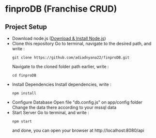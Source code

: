 # finproDB (Franchise CRUD)

## Project Setup
- Download node.js ([Download & Install Node.js](https://nodejs.org/en/))
- Clone this repository
    Go to terminal, navigate to the desired path, and write :
    ```
    git clone https://github.com/adiadnyana22/finproDB.git
    ```
    Navigate to the cloned folder path earlier, write :
    ```
    cd finproDB
    ```
- Install Dependencies
    Install dependencies, write :
    ```
    npm install
    ```
- Configure Database
    Open file "db.config.js" on app/config folder
    Change the data there according to your mssql data
- Start Server
    Go to terminal, and write :
    ```
    npm start
    ```
    and done, you can open your browser at http://localhost:8080/api
